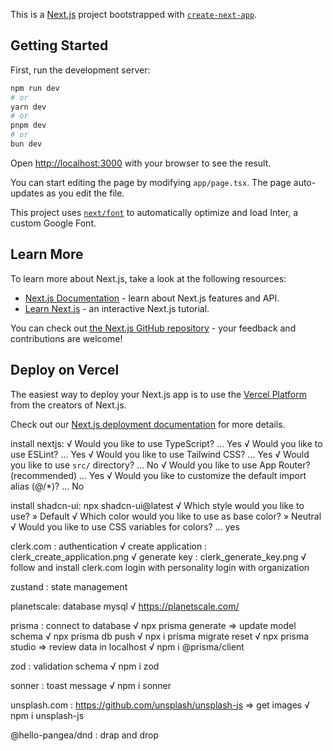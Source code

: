 This is a [Next.js](https://nextjs.org/) project bootstrapped with [`create-next-app`](https://github.com/vercel/next.js/tree/canary/packages/create-next-app).

## Getting Started

First, run the development server:

```bash
npm run dev
# or
yarn dev
# or
pnpm dev
# or
bun dev
```

Open [http://localhost:3000](http://localhost:3000) with your browser to see the result.

You can start editing the page by modifying `app/page.tsx`. The page auto-updates as you edit the file.

This project uses [`next/font`](https://nextjs.org/docs/basic-features/font-optimization) to automatically optimize and load Inter, a custom Google Font.

## Learn More

To learn more about Next.js, take a look at the following resources:

- [Next.js Documentation](https://nextjs.org/docs) - learn about Next.js features and API.
- [Learn Next.js](https://nextjs.org/learn) - an interactive Next.js tutorial.

You can check out [the Next.js GitHub repository](https://github.com/vercel/next.js/) - your feedback and contributions are welcome!

## Deploy on Vercel

The easiest way to deploy your Next.js app is to use the [Vercel Platform](https://vercel.com/new?utm_medium=default-template&filter=next.js&utm_source=create-next-app&utm_campaign=create-next-app-readme) from the creators of Next.js.

Check out our [Next.js deployment documentation](https://nextjs.org/docs/deployment) for more details.

install nextjs: 
  √ Would you like to use TypeScript? ... Yes
  √ Would you like to use ESLint? ... Yes
  √ Would you like to use Tailwind CSS? ... Yes
  √ Would you like to use `src/` directory? ... No
  √ Would you like to use App Router? (recommended) ... Yes
  √ Would you like to customize the default import alias (@/*)? ... No

install shadcn-ui: 
npx shadcn-ui@latest
  √ Which style would you like to use? » Default
  √ Which color would you like to use as base color? » Neutral
  √ Would you like to use CSS variables for colors? ... yes

clerk.com : authentication
  √ create application : clerk_create_application.png
  √ generate key : clerk_generate_key.png
  √ follow and install clerk.com
    login with personality
    login with organization

zustand : state management

planetscale: database mysql
  √ https://planetscale.com/

prisma : connect to database
  √ npx prisma generate => update model  schema
  √ npx prisma db push
  √ npx i prisma migrate reset
  √ npx prisma studio => review data in localhost
  √ npm i @prisma/client

zod : validation schema
  √ npm i zod

sonner : toast message
  √ npm i sonner

unsplash.com : https://github.com/unsplash/unsplash-js => get images
  √ npm i unsplash-js

@hello-pangea/dnd : drap and drop